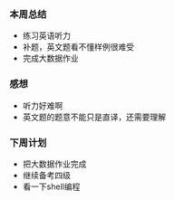 ### 本周总结
+ 练习英语听力
+ 补题，英文题看不懂样例很难受
+ 完成大数据作业

### 感想
+  听力好难啊
+  英文题的题意不能只是直译，还需要理解

### 下周计划
+ 把大数据作业完成
+ 继续备考四级
+ 看一下shell编程

